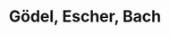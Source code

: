 ---
layout: books
title: Gödel, Escher, Bach
subtitle: 
essential: 
categories: ['computation']
authors: ['Douglas Hofstadter']
authors_twitter: ['']
excerpt: .
resource_url: 
amazon_url: https://www.amazon.com/dp/0465026567
wikipedia_url: 
free_url: 
---